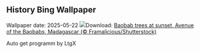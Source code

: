 ## History Bing Wallpaper
Wallpaper date: 2025-05-22
![](https://www.bing.com/th?id=OHR.BaobabAvenue_EN-IN7222797871_UHD.jpg&w=1000)Download: [Baobab trees at sunset, Avenue of the Baobabs, Madagascar (© Framalicious/Shutterstock)](https://www.bing.com/th?id=OHR.BaobabAvenue_EN-IN7222797871_UHD.jpg)

Auto get programm by LtgX
